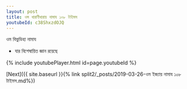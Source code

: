 ```yaml
---
layout: post
title: ওম ধারাণীধারায় নামায ১০৮ টাইমস
youtubeId: c38ShxzdOJQ
---
```

 
 
 ওম বিভুডিহা নামায  
 
 -  যার বিশেষায়িত জ্ঞান রয়েছে 
 
  
 
  
 
 
 
 
 
 


{% include youtubePlayer.html id=page.youtubeId %}
 
[Next]({{ site.baseurl }}{% link  split2/_posts/2019-03-26-ওম ইজ্যায় নামায ১০৮ টাইমস.md%})
 
